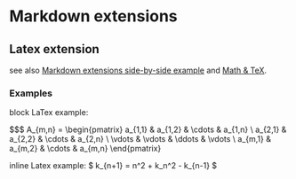 # Markdown extensions

## Latex extension

see also [Markdown extensions side-by-side example][fhsarp-formatting] and [Math & TeX][gitbook].

### Examples

block LaTex example:

$$$
A_{m,n} =
 \begin{pmatrix}
  a_{1,1} & a_{1,2} & \cdots & a_{1,n} \\
  a_{2,1} & a_{2,2} & \cdots & a_{2,n} \\
  \vdots  & \vdots  & \ddots & \vdots  \\
  a_{m,1} & a_{m,2} & \cdots & a_{m,n}
 \end{pmatrix}

inline Latex example: $ k_{n+1} = n^2 + k_n^2 - k_{n-1} $

[fhsarp-formatting]: http://tpetricek.github.io/FSharp.Formatting/sideextensions.html
[gitbook]: https://help.gitbook.com/format/math.html

